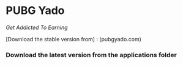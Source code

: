 <!--ABout-->

# PUBG Yado 
_Get Addicted To Earning_ 

[Download the stable version from] : (pubgyado.com)

### Download the latest version from the applications folder

  
